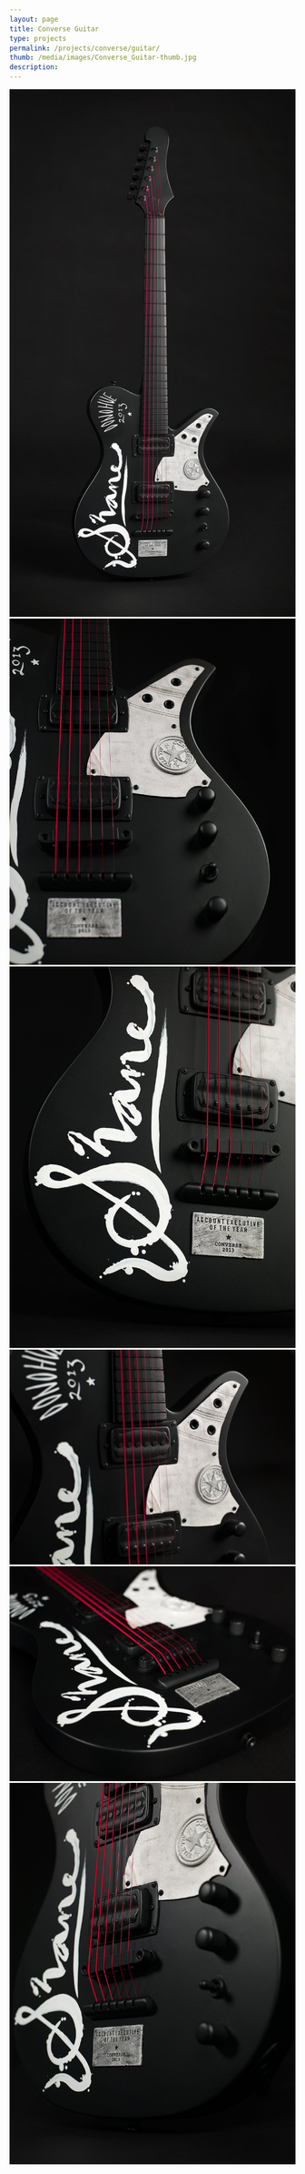 ```yaml
---
layout: page
title: Converse Guitar
type: projects
permalink: /projects/converse/guitar/
thumb: /media/images/Converse_Guitar-thumb.jpg
description: 
---
```




![](/media/images/Converse_Guitar_1.jpg)
![](/media/images/Converse_Guitar_2.jpg)
![](/media/images/Converse_Guitar_3.jpg)
![](/media/images/Converse_Guitar_4.jpg)
![](/media/images/Converse_Guitar_5.jpg)
![](/media/images/Converse_Guitar_6.jpg)
